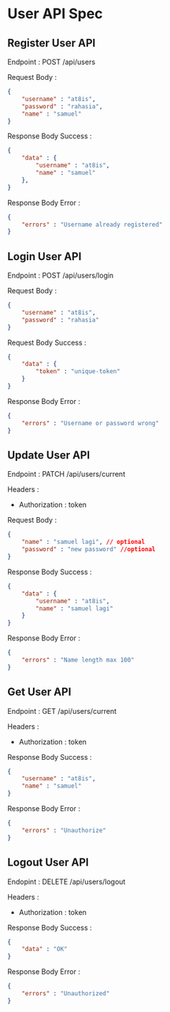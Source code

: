 # User API Spec

## Register User API

Endpoint : POST /api/users

Request Body : 

``` json
{
    "username" : "at8is",
    "password" : "rahasia",
    "name" : "samuel"
} 

```
Response Body Success : 
``` json
{
    "data" : {
        "username" : "at8is",
        "name" : "samuel"
    },
} 

```

Response Body Error : 
``` json 
{
    "errors" : "Username already registered"
}
 ```
## Login User API

Endpoint : POST /api/users/login

Request Body : 

``` json
{
    "username" : "at8is",
    "password" : "rahasia"
}
```
Request Body Success : 

``` json
{
    "data" : {
        "token" : "unique-token"
    }
}
```

Response Body Error :

```json
{
    "errors" : "Username or password wrong"
}
```

## Update User API

Endpoint : PATCH /api/users/current

Headers : 
- Authorization : token

Request Body :

```json
{
    "name" : "samuel lagi", // optional
    "password" : "new password" //optional
}
```

Response Body Success : 

```json
{
    "data" : {
        "username" : "at8is",
        "name" : "samuel lagi"
    }
}
```

Response Body Error : 
```json
{
    "errors" : "Name length max 100"
}
```

## Get User API

Endpoint : GET /api/users/current

Headers :
- Authorization : token

Response Body Success : 
```json
{
    "username" : "at8is",
    "name" : "samuel"
}
```

Response Body Error : 
```json
{
    "errors" : "Unauthorize"
}
```


## Logout User API

Endopint : DELETE /api/users/logout

Headers :
- Authorization : token

Response Body Success :

```json
{
    "data" : "OK"
}
```

Response Body Error :

```json
{
    "errors" : "Unauthorized"
}
```